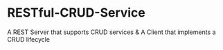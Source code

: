 # RESTful-CRUD-Service
A REST Server that supports CRUD services &amp; A Client that implements a CRUD lifecycle
